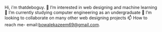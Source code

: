 Hi, i'm thatdeboguy.
 👀 I’m interested in web designing and machine learning
 🌱 I’m currently studying computer engineering as an undergraduate
 💞️ I’m looking to collaborate on many other web designing projects
  📫 How to reach me- email:bowalekazeem69@gmail.com.

<!---
thatdeboguy/thatdeboguy is a ✨ special ✨ repository because its `README.md` (this file) appears on your GitHub profile.
You can click the Preview link to take a look at your changes.
--->
